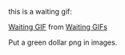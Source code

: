 this is a waiting gif:

<div class="tenor-gif-embed" data-postid="5134682" data-share-method="host" data-width="100%" data-aspect-ratio="1.0"><a href="https://tenor.com/view/waiting-text-textme-wyd-hello-gif-5134682">Waiting GIF</a> from <a href="https://tenor.com/search/waiting-gifs">Waiting GIFs</a></div><script type="text/javascript" async src="https://tenor.com/embed.js"></script>

Put a green dollar png in images.

